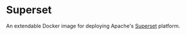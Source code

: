Superset
===============

An extendable Docker image for deploying Apache's [Superset](https://superset.apache.org/) platform.

